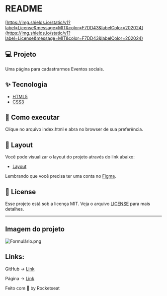 # README

[https://img.shields.io/static/v1?label=License&message=MIT&color=F7DD43&labelColor=202024](https://img.shields.io/static/v1?label=License&message=MIT&color=F7DD43&labelColor=202024)

## 💻 Projeto

Uma página para cadastrarmos Eventos sociais.

## ✨ Tecnologia

- [HTML5](https://www.typescriptlang.org/)
- [CSS3](https://www.w3.org/)

## 🚀 Como executar

Clique no arquivo index.html e abra no browser de sua preferência.

## 🔖 Layout

Você pode visualizar o layout do projeto através do link abaixo:

- [Layout](https://www.figma.com/community/file/1183851486714665394)

Lembrando que você precisa ter uma conta no [Figma](http://figma.com/).

## 📝 License

Esse projeto está sob a licença MIT. Veja o arquivo [LICENSE](LICENSE) para mais detalhes.

---

## Imagem do projeto

![Formulário.png](README%202e93abd0fc0e4eb7b73d56230dac2cb3/Formulrio.png)

## Links:

GitHub → [Link](https://github.com/fprocaci/eventForm)

Página → [Link](https://event-form-fps.vercel.app/)

Feito com 💜 by Rocketseat